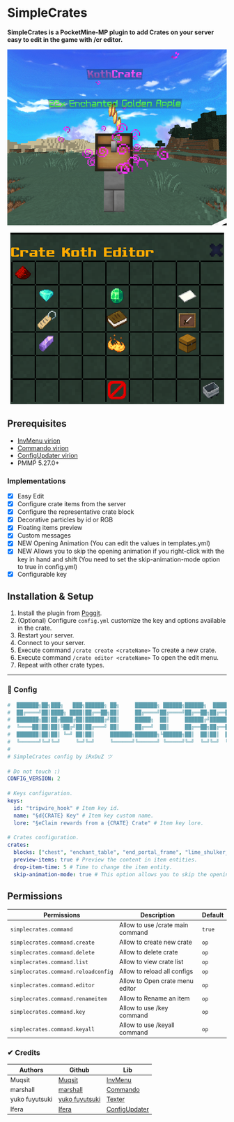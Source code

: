 # SimpleCrates

**SimpleCrates is a PocketMine-MP plugin to add Crates on your server easy to edit in the game with /cr editor.**

<p align="center"><img src="img/crate.png"></p>

<p align="center"><img src="img/crate_editor.png"></p>

## Prerequisites

- <a href="https://github.com/Muqsit/InvMenu">InvMenu virion</a>
- <a href="https://github.com/CortexPE/Commando">Commando virion</a>
- <a href="https://github.com/ifera-mc/ConfigUpdater">ConfigUpdater virion</a>
- PMMP 5.27.0+

### Implementations

- [x] Easy Edit
- [x] Configure crate items from the server
- [x] Configure the representative crate block
- [x] Decorative particles by id or RGB
- [x] Floating items preview
- [x] Custom messages
- [x] NEW Opening Animation (You can edit the values ​​in templates.yml)
- [x] NEW Allows you to skip the opening animation if you right-click with the key in hand and shift (You need to set the skip-animation-mode option to true in config.yml)
- [x] Configurable key

## Installation & Setup

1. Install the plugin from [Poggit](https://poggit.pmmp.io/ci/RxDuZ/SimpleCrates/~).
2. (Optional) Configure `config.yml` customize the key and options available in the crate.
3. Restart your server.
4. Connect to your server.
5. Execute command `/crate create <crateName>` To create a new crate.
6. Execute command `/crate editor <crateName>` To open the edit menu.
7. Repeat with other crate types.

---

### 💾 Config

```yml
#  ███████╗██╗███╗   ███╗██████╗ ██╗     ███████╗ ██████╗██████╗  █████╗ ████████╗███████╗███████╗
#  ██╔════╝██║████╗ ████║██╔══██╗██║     ██╔════╝██╔════╝██╔══██╗██╔══██╗╚══██╔══╝██╔════╝██╔════╝
#  ███████╗██║██╔████╔██║██████╔╝██║     █████╗  ██║     ██████╔╝███████║   ██║   █████╗  ███████╗
#  ╚════██║██║██║╚██╔╝██║██╔═══╝ ██║     ██╔══╝  ██║     ██╔══██╗██╔══██║   ██║   ██╔══╝  ╚════██║
#  ███████║██║██║ ╚═╝ ██║██║     ███████╗███████╗╚██████╗██║  ██║██║  ██║   ██║   ███████╗███████║
#  ╚══════╝╚═╝╚═╝     ╚═╝╚═╝     ╚══════╝╚══════╝ ╚═════╝╚═╝  ╚═╝╚═╝  ╚═╝   ╚═╝   ╚══════╝╚══════╝
#
# SimpleCrates config by iRxDuZ ツ

# Do not touch :)
CONFIG_VERSION: 2

# Keys configuration.
keys:
  id: "tripwire_hook" # Item key id.
  name: "§d{CRATE} Key" # Item key custom name.
  lore: "§eClaim rewards from a {CRATE} Crate" # Item key lore.

# Crates configuration.
crates:
  blocks: ["chest", "enchant_table", "end_portal_frame", "lime_shulker_box"] # Blocks allowed for crates.
  preview-items: true # Preview the content in item entities.
  drop-item-time: 5 # Time to change the item entity.
  skip-animation-mode: true # This option allows you to skip the opening animation if you right-click with the key in hand and shift.
```

## Permissions

| Permissions                         | Description                      | Default |
| ----------------------------------- | -------------------------------- | ------- |
| `simplecrates.command`              | Allow to use /crate main command | `true`  |
| `simplecrates.command.create`       | Allow to create new crate        | `op`    |
| `simplecrates.command.delete`       | Allow to delete crate            | `op`    |
| `simplecrates.command.list`         | Allow to view crate list         | `op`    |
| `simplecrates.command.reloadconfig` | Allow to reload all configs      | `op`    |
| `simplecrates.command.editor`       | Allow to Open crate menu editor  | `op`    |
| `simplecrates.command.renameitem`   | Allow to Rename an item          | `op`    |
| `simplecrates.command.key`          | Allow to use /key command        | `op`    |
| `simplecrates.command.keyall`       | Allow to use /keyall command     | `op`    |

### ✔ Credits

| Authors        | Github                                         | Lib                                                        |
| -------------- | ---------------------------------------------- | ---------------------------------------------------------- |
| Muqsit         | [Muqsit](https://github.com/Muqsit)            | [InvMenu](https://github.com/Muqsit/InvMenu)               |
| marshall       | [marshall](https://github.com/CortexPE)        | [Commando](https://github.com/CortexPE/Commando)           |
| yuko fuyutsuki | [yuko fuyutsuki](https://github.com/fuyutsuki) | [Texter](https://github.com/fuyutsuki/Texter)              |
| Ifera          | [Ifera](https://github.com/ifera-mc)           | [ConfigUpdater](https://github.com/ifera-mc/ConfigUpdater) |
